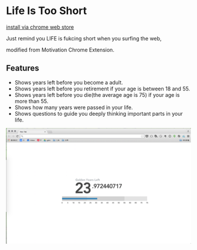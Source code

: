 Life Is Too Short
=================
[install via chrome web store](https://chrome.google.com/webstore/detail/life-is-too-short/aadhbgjahiajaajfcmbkjdacfpghlphb)

Just remind you LIFE is fukcing short when you surfing the web,

modified from Motivation Chrome Extension.

## Features
- Shows years left before you become a adult.
- Shows years left before you retirement if your age is between 18 and 55.
- Shows years left before you die(the average age is 75) if your age is more than 55.
- Shows how many years were passed in your life.
- Shows questions to guide you deeply thinking important parts in your life.

![](screenshot.png)
